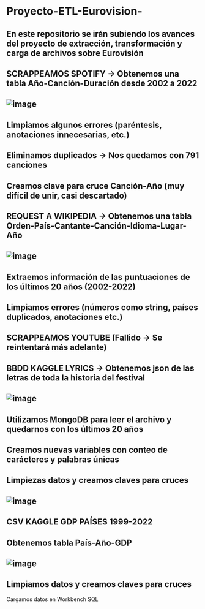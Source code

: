 # Proyecto-ETL-Eurovision-
En este repositorio se irán subiendo los avances del proyecto de extracción, transformación y carga de archivos sobre Eurovisión
--------------------------------------------------------------------------------------------------------------------------------------------------------------------
SCRAPPEAMOS SPOTIFY -> Obtenemos una tabla Año-Canción-Duración desde 2002 a 2022
--------------------------------------------------------------------------------------------------------------------------------------------------------------------
![image](https://user-images.githubusercontent.com/109532909/188490210-7c9f05ba-4322-4e58-ae0d-59de99b0c9f7.png)
--------------------------------------------------------------------------------------------------------------------------------------------------------------------
Limpiamos algunos errores (paréntesis, anotaciones innecesarias, etc.)
--------------------------------------------------------------------------------------------------------------------------------------------------------------------
Eliminamos duplicados -> Nos quedamos con 791 canciones
--------------------------------------------------------------------------------------------------------------------------------------------------------------------
Creamos clave para cruce Canción-Año (muy difícil de unir, casi descartado)
--------------------------------------------------------------------------------------------------------------------------------------------------------------------
REQUEST A WIKIPEDIA -> Obtenemos una tabla Orden-País-Cantante-Canción-Idioma-Lugar-Año
--------------------------------------------------------------------------------------------------------------------------------------------------------------------
![image](https://user-images.githubusercontent.com/109532909/188490665-a6142d68-4fb1-4893-b284-dee78ebf2109.png)
--------------------------------------------------------------------------------------------------------------------------------------------------------------------
Extraemos información de las puntuaciones de los últimos 20 años (2002-2022)
--------------------------------------------------------------------------------------------------------------------------------------------------------------------
Limpiamos errores (números como string, países duplicados, anotaciones etc.)
--------------------------------------------------------------------------------------------------------------------------------------------------------------------
SCRAPPEAMOS YOUTUBE (Fallido -> Se reintentará más adelante)
--------------------------------------------------------------------------------------------------------------------------------------------------------------------
BBDD KAGGLE LYRICS -> Obtenemos json de las letras de toda la historia del festival
--------------------------------------------------------------------------------------------------------------------------------------------------------------------
![image](https://user-images.githubusercontent.com/109532909/188491630-a944208f-cf93-4d28-a01e-3b76dbcb9263.png)
--------------------------------------------------------------------------------------------------------------------------------------------------------------------
Utilizamos MongoDB para leer el archivo y quedarnos con los últimos 20 años
--------------------------------------------------------------------------------------------------------------------------------------------------------------------
Creamos nuevas variables con conteo de carácteres y palabras únicas
--------------------------------------------------------------------------------------------------------------------------------------------------------------------
Limpiezas datos y creamos claves para cruces
--------------------------------------------------------------------------------------------------------------------------------------------------------------------
![image](https://user-images.githubusercontent.com/109532909/188493802-2ce82f1b-49df-47d3-b82e-889d8fbc85f9.png)
--------------------------------------------------------------------------------------------------------------------------------------------------------------------
CSV KAGGLE GDP PAÍSES 1999-2022
--------------------------------------------------------------------------------------------------------------------------------------------------------------------
Obtenemos tabla País-Año-GDP
--------------------------------------------------------------------------------------------------------------------------------------------------------------------
![image](https://user-images.githubusercontent.com/109532909/188494239-87b95486-669a-4dca-be97-3639c0553050.png)
--------------------------------------------------------------------------------------------------------------------------------------------------------------------
Limpiamos datos y creamos claves para cruces
--------------------------------------------------------------------------------------------------------------------------------------------------------------------
Cargamos datos en Workbench SQL
